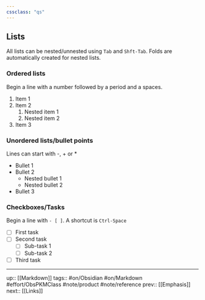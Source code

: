 ```yaml
---
cssclass: "qs"
---
```

## Lists
All lists can be nested/unnested using `Tab` and `Shft-Tab`. Folds are automatically created for nested lists.

### Ordered lists
Begin a line with a number followed by a period and a spaces.

1. Item 1
2. Item 2
	1. Nested item 1
	2. Nested item 2
3. Item 3

### Unordered lists/bullet points
Lines can start with -, + or *

- Bullet 1
- Bullet 2
	- Nested bullet 1
	- Nested bullet 2
- Bullet 3

### Checkboxes/Tasks
Begin a line with `- [ ]`. A shortcut is `Ctrl-Space`

- [ ] First task
- [ ] Second task
	- [ ] Sub-task 1
	- [ ] Sub-task 2
- [ ] Third task

---
up:: [[Markdown]]
tags:: #on/Obsidian #on/Markdown #effort/ObsPKMClass #note/product #note/reference 
prev:: [[Emphasis]]
next:: [[Links]]